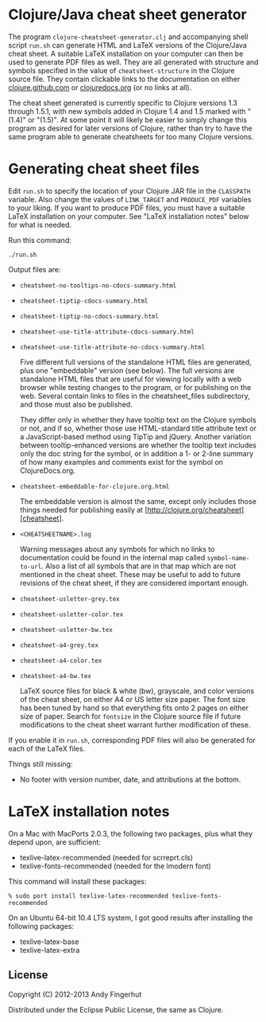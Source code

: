 # Clojure/Java cheat sheet generator

The program `clojure-cheatsheet-generator.clj` and accompanying shell
script `run.sh` can generate HTML and LaTeX versions of the
Clojure/Java cheat sheet.  A suitable LaTeX installation on your
computer can then be used to generate PDF files as well.  They are all
generated with structure and symbols specified in the value of
`cheatsheet-structure` in the Clojure source file.  They contain
clickable links to the documentation on either
[clojure.github.com][clojure github] or [clojuredocs.org][clojuredocs]
(or no links at all).

[clojure github]: http://clojure.github.com
[clojuredocs]: http://clojuredocs.org

The cheat sheet generated is currently specific to Clojure versions
1.3 through 1.5.1, with new symbols added in Clojure 1.4 and 1.5
marked with "(1.4)" or "(1.5)".  At some point it will likely be
easier to simply change this program as desired for later versions of
Clojure, rather than try to have the same program able to generate
cheatsheets for too many Clojure versions.

# Generating cheat sheet files

Edit `run.sh` to specify the location of your Clojure JAR file in the
`CLASSPATH` variable.  Also change the values of `LINK_TARGET` and
`PRODUCE_PDF` variables to your liking.  If you want to produce PDF
files, you must have a suitable LaTeX installation on your computer.
See "LaTeX installation notes" below for what is needed.

Run this command:

    ./run.sh

Output files are:

* `cheatsheet-no-tooltips-no-cdocs-summary.html`
* `cheatsheet-tiptip-cdocs-summary.html`
* `cheatsheet-tiptip-no-cdocs-summary.html`
* `cheatsheet-use-title-attribute-cdocs-summary.html`
* `cheatsheet-use-title-attribute-no-cdocs-summary.html`

    Five different full versions of the standalone HTML files are
    generated, plus one "embeddable" version (see below).  The full
    versions are standalone HTML files that are useful for viewing
    locally with a web browser while testing changes to the program,
    or for publishing on the web.  Several contain links to files in
    the cheatsheet_files subdirectory, and those must also be
    published.

    They differ only in whether they have tooltip text on the Clojure
    symbols or not, and if so, whether those use HTML-standard title
    attribute text or a JavaScript-based method using TipTip and
    jQuery.  Another variation between tooltip-enhanced versions are
    whether the tooltip text includes only the doc string for the
    symbol, or in addition a 1- or 2-line summary of how many examples
    and comments exist for the symbol on ClojureDocs.org.

* `cheatsheet-embeddable-for-clojure.org.html`

    The embeddable version is almost the same, except only
    includes those things needed for publishing easily at
    [http://clojure.org/cheatsheet][cheatsheet].

[cheatsheet]: http://clojure.org/cheatsheet

* `<CHEATSHEETNAME>.log`

    Warning messages about any symbols for which no links to
    documentation could be found in the internal map called
    `symbol-name-to-url`.  Also a list of all symbols that are in that
    map which are not mentioned in the cheat sheet.  These may be
    useful to add to future revisions of the cheat sheet, if they are
    considered important enough.

* `cheatsheet-usletter-grey.tex`
* `cheatsheet-usletter-color.tex`
* `cheatsheet-usletter-bw.tex`
* `cheatsheet-a4-grey.tex`
* `cheatsheet-a4-color.tex`
* `cheatsheet-a4-bw.tex`

    LaTeX source files for black & white (bw), grayscale, and color
    versions of the cheat sheet, on either A4 or US letter size paper.
    The font size has been tuned by hand so that everything fits onto
    2 pages on either size of paper.  Search for `fontsize` in the
    Clojure source file if future modifications to the cheat sheet
    warrant further modification of these.

If you enable it in `run.sh`, corresponding PDF files will also be
generated for each of the LaTeX files.


Things still missing:

* No footer with version number, date, and attributions at the bottom.


# LaTeX installation notes

On a Mac with MacPorts 2.0.3, the following two packages, plus what
they depend upon, are sufficient:

* texlive-latex-recommended (needed for scrreprt.cls)
* texlive-fonts-recommended (needed for the lmodern font)

This command will install these packages:

    % sudo port install texlive-latex-recommended texlive-fonts-recommended


On an Ubuntu 64-bit 10.4 LTS system, I got good results after
installing the following packages:

* texlive-latex-base
* texlive-latex-extra


## License

Copyright (C) 2012-2013 Andy Fingerhut

Distributed under the Eclipse Public License, the same as Clojure.
